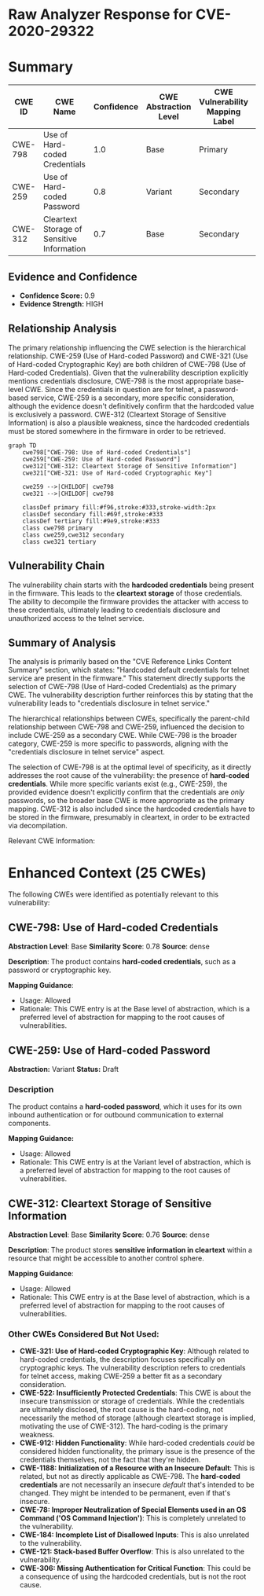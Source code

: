 # Raw Analyzer Response for CVE-2020-29322

# Summary
| CWE ID | CWE Name | Confidence | CWE Abstraction Level | CWE Vulnerability Mapping Label | CWE-Vulnerability Mapping Notes |
|---|---|---|---|---|---|
| CWE-798 | Use of Hard-coded Credentials | 1.0 | Base | Primary | Allowed |
| CWE-259 | Use of Hard-coded Password | 0.8 | Variant | Secondary | Allowed |
| CWE-312 | Cleartext Storage of Sensitive Information | 0.7 | Base | Secondary | Allowed |

## Evidence and Confidence

*   **Confidence Score:** 0.9
*   **Evidence Strength:** HIGH

## Relationship Analysis
The primary relationship influencing the CWE selection is the hierarchical relationship. CWE-259 (Use of Hard-coded Password) and CWE-321 (Use of Hard-coded Cryptographic Key) are both children of CWE-798 (Use of Hard-coded Credentials). Given that the vulnerability description explicitly mentions credentials disclosure, CWE-798 is the most appropriate base-level CWE. Since the credentials in question are for telnet, a password-based service, CWE-259 is a secondary, more specific consideration, although the evidence doesn't definitively confirm that the hardcoded value is exclusively a password. CWE-312 (Cleartext Storage of Sensitive Information) is also a plausible weakness, since the hardcoded credentials must be stored somewhere in the firmware in order to be retrieved.

```mermaid
graph TD
    cwe798["CWE-798: Use of Hard-coded Credentials"]
    cwe259["CWE-259: Use of Hard-coded Password"]
    cwe312["CWE-312: Cleartext Storage of Sensitive Information"]
    cwe321["CWE-321: Use of Hard-coded Cryptographic Key"]

    cwe259 -->|CHILDOF| cwe798
    cwe321 -->|CHILDOF| cwe798
    
    classDef primary fill:#f96,stroke:#333,stroke-width:2px
    classDef secondary fill:#69f,stroke:#333
    classDef tertiary fill:#9e9,stroke:#333
    class cwe798 primary
    class cwe259,cwe312 secondary
    class cwe321 tertiary
```

## Vulnerability Chain
The vulnerability chain starts with the **hardcoded credentials** being present in the firmware. This leads to the **cleartext storage** of those credentials. The ability to decompile the firmware provides the attacker with access to these credentials, ultimately leading to credentials disclosure and unauthorized access to the telnet service.

## Summary of Analysis
The analysis is primarily based on the "CVE Reference Links Content Summary" section, which states: "Hardcoded default credentials for telnet service are present in the firmware." This statement directly supports the selection of CWE-798 (Use of Hard-coded Credentials) as the primary CWE. The vulnerability description further reinforces this by stating that the vulnerability leads to "credentials disclosure in telnet service."

The hierarchical relationships between CWEs, specifically the parent-child relationship between CWE-798 and CWE-259, influenced the decision to include CWE-259 as a secondary CWE. While CWE-798 is the broader category, CWE-259 is more specific to passwords, aligning with the "credentials disclosure in telnet service" aspect.

The selection of CWE-798 is at the optimal level of specificity, as it directly addresses the root cause of the vulnerability: the presence of **hard-coded credentials**. While more specific variants exist (e.g., CWE-259), the provided evidence doesn't explicitly confirm that the credentials are *only* passwords, so the broader base CWE is more appropriate as the primary mapping. CWE-312 is also included since the hardcoded credentials have to be stored in the firmware, presumably in cleartext, in order to be extracted via decompilation.

Relevant CWE Information:

# Enhanced Context (25 CWEs)
The following CWEs were identified as potentially relevant to this vulnerability:

## CWE-798: Use of Hard-coded Credentials
**Abstraction Level**: Base
**Similarity Score**: 0.78
**Source**: dense

**Description**:
The product contains **hard-coded credentials**, such as a password or cryptographic key.

**Mapping Guidance**:
- Usage: Allowed
- Rationale: This CWE entry is at the Base level of abstraction, which is a preferred level of abstraction for mapping to the root causes of vulnerabilities.

## CWE-259: Use of Hard-coded Password
**Abstraction:** Variant
**Status:** Draft

### Description
The product contains a **hard-coded password**, which it uses for its own inbound authentication or for outbound communication to external components.

**Mapping Guidance:**
- Usage: Allowed
- Rationale: This CWE entry is at the Variant level of abstraction, which is a preferred level of abstraction for mapping to the root causes of vulnerabilities.

## CWE-312: Cleartext Storage of Sensitive Information
**Abstraction Level**: Base
**Similarity Score**: 0.76
**Source**: dense

**Description**:
The product stores **sensitive information in cleartext** within a resource that might be accessible to another control sphere.

**Mapping Guidance**:
- Usage: Allowed
- Rationale: This CWE entry is at the Base level of abstraction, which is a preferred level of abstraction for mapping to the root causes of vulnerabilities.

### Other CWEs Considered But Not Used:

*   **CWE-321: Use of Hard-coded Cryptographic Key**: Although related to hard-coded credentials, the description focuses specifically on cryptographic keys. The vulnerability description refers to credentials for telnet access, making CWE-259 a better fit as a secondary consideration.
*   **CWE-522: Insufficiently Protected Credentials**: This CWE is about the insecure transmission or storage of credentials. While the credentials are ultimately disclosed, the root cause is the hard-coding, not necessarily the method of storage (although cleartext storage is implied, motivating the use of CWE-312). The hard-coding is the primary weakness.
*   **CWE-912: Hidden Functionality**: While hard-coded credentials *could* be considered hidden functionality, the primary issue is the presence of the credentials themselves, not the fact that they're hidden.
*   **CWE-1188: Initialization of a Resource with an Insecure Default**: This is related, but not as directly applicable as CWE-798. The **hard-coded credentials** are not necessarily an insecure *default* that's intended to be changed. They might be intended to be permanent, even if that's insecure.
*   **CWE-78: Improper Neutralization of Special Elements used in an OS Command ('OS Command Injection')**: This is completely unrelated to the vulnerability.
*   **CWE-184: Incomplete List of Disallowed Inputs**: This is also unrelated to the vulnerability.
*   **CWE-121: Stack-based Buffer Overflow**: This is also unrelated to the vulnerability.
*   **CWE-306: Missing Authentication for Critical Function**: This could be a consequence of using the hardcoded credentials, but is not the root cause.
